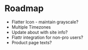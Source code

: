# Roadmap

  * Flatter Icon - maintain grayscale?
  * Multiple Timezones
  * Update about with site info?
  * Flattr integration for non-pro users?
  * Product page texts?
